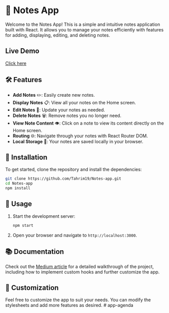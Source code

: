 # 📓 Notes App

Welcome to the Notes App! This is a simple and intuitive notes application built with React. It allows you to manage your notes efficiently with features for adding, displaying, editing, and deleting notes. 

## Live Demo
[Click here](https://notes-app-iota-drab-14.vercel.app/)

## 🛠 Features

- **Add Notes** ✏️: Easily create new notes.
- **Display Notes** 📋: View all your notes on the Home screen.
- **Edit Notes** 📝: Update your notes as needed.
- **Delete Notes** 🗑️: Remove notes you no longer need.
- **View Note Content** 👁️: Click on a note to view its content directly on the Home screen.
- **Routing** 🌐: Navigate through your notes with React Router DOM.
- **Local Storage** 💾: Your notes are saved locally in your browser.

## 🔧 Installation

To get started, clone the repository and install the dependencies:

```bash
git clone https://github.com/Tahrim19/Notes-app.git
cd Notes-app
npm install
```

## 🚀 Usage

1. Start the development server:

    ```bash
    npm start
    ```

2. Open your browser and navigate to `http://localhost:3000`.

## 📚 Documentation

Check out the [Medium article](https://medium.com/@tarimbilal4/create-a-notes-app-using-react-and-local-storage-31c37261a288) for a detailed walkthrough of the project, including how to implement custom hooks and further customize the app. 

## 🧩 Customization

Feel free to customize the app to suit your needs. You can modify the stylesheets and add more features as desired.
#   a p p - a g e n d a  
 